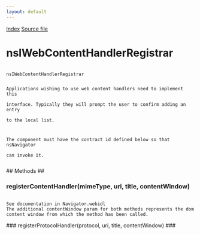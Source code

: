```yaml
---
layout: default
---
```

<div id='links'><a href="../index.html">Index</a>
<a href="http://dxr.mozilla.org/mozilla-central/source/dom/interfaces/sidebar/nsIWebContentHandlerRegistrar.idl">Source file</a>
</div>

# nsIWebContentHandlerRegistrar #
<code>  
nsIWebContentHandlerRegistrar  
  
Applications wishing to use web content handlers need to implement this  
interface. Typically they will prompt the user to confirm adding an entry  
to the local list.   
  
The component must have the contract id defined below so that nsNavigator  
can invoke it.   
  
</code>
## Methods ##

### registerContentHandler(mimeType, uri, title, contentWindow) ###
<code>  
See documentation in Navigator.webidl  
The additional contentWindow param for both methods represents the dom  
content window from which the method has been called.  
  
</code>
### registerProtocolHandler(protocol, uri, title, contentWindow) ###
